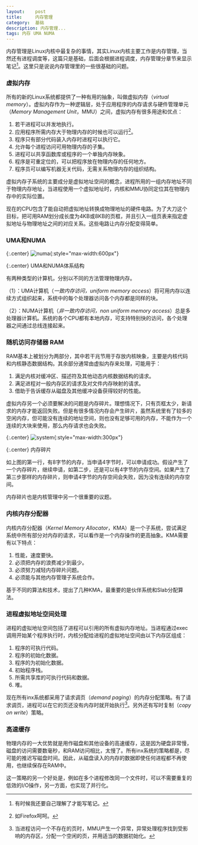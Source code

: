 ```yaml
---
layout:    post
title:     内存管理
category:  基础
description: 内存管理...
tags: 内存 UMA NUMA
---
```

内存管理是Linux内核中最复杂的事情，其实Linux内核主要工作是内存管理，当然还有进程调度等，这篇只是基础，后面会根据进程调度，内存管理分章节来显示笔记[^1]。这里只是说说内存管理里的一些很基础的问题。

### 虚拟内存 ###

所有的新的Linux系统都提供了一种有用的抽象，叫做虚拟内存（*virtual memory*）。虚拟内存作为一种逻辑层，处于应用程序的内存请求与硬件管理单元（*Memory Management Unit*，MMU）之间，虚拟内存有很多用途和优点：

1. 若干进程可以并发地执行。
2. 应用程序所需内存大于物理内存的时候也可以运行[^2]。
3. 程序只有部分代码装入内存时进程可以执行它。
4. 允许每个进程访问可用物理内存的子集。
5. 进程可以共享函数库或程序的一个单独内存映象。
6. 程序是可重定位的，可以把程序放在物理内存的任何地方。
7. 程序员可以编写机器无关代码，无需关系物理内存的组织结构。

[^1]: 有时候我还要自己理解了才能写笔记。

[^2]: 如Firefox呵呵。

虚拟内存子系统的主要成分是虚拟地址空间的概念，进程所用的一组内存地址不同于物理内存地址，当进程使用一个虚拟地址时，内核和MMU协同定位其在物理内存中的实际位置。

现在的CPU包含了能自动把虚拟地址转换成物理地址的硬件电路。为了大刀这个目标，把可用RAM划分成长度为4KB或8KB的页框，并且引入一组页表来指定虚拟地址与物理地址之间的对应关系。这些电路让内存分配变得简单。

### UMA和NUMA ###

{:.center}
![numa](/blog/images/numa.png){:style="max-width:600px"}

{:.center}
UMA和NUMA体系结构

有两种类型的计算机，分别以不同的方法管理物理内存。

（1）：UMA计算机（*一致内存访问，uniform memory access*）将可用内存以连续方式组织起来，系统中的每个处理器访问各个内存都是同样的块。

（2）：NUMA计算机（*非一致内存访问，non uniform memory access*）总是多处理器计算机。系统的各个CPU都有本地内存，可支持特别快的访问，各个处理器之间通过总线连接起来。

### 随机访问存储器 RAM ###

RAM基本上被划分为两部分，其中若干兆节用于存放内核映象，主要是内核代码和内核静态数据结构。其余部分通常由虚拟内存来处理，可能用于：

1. 满足内核对缓冲区、描述符及其他动态内核数据结构的请求。
2. 满足进程对一般内存区的请求及对文件内存映射的请求。
3. 借助于告诉缓存从磁盘及其他缓冲设备获得较好的性能。

虚拟内存另一个必须要解决的问题是内存碎片。理想情况下，只有页框太少，新请求的内存才能返回失败。但是有很多情况内存会产生碎片，虽然系统里有了较多的空闲内存，但可能没有连续的地址空间，则也没有足够可用的内存，不能作为一个连续的大块来使用，那么内存请求也会失败。

{:.center}
![system](/blog/images/mem.png){:style="max-width:300px"}

{:.center}
内存碎片

如上图的第一行，有8字节的内存，当申请4字节时，可以申请成功。假设产生了一个内存碎片，继续申请，如第二步，还是可以有4字节的内存空间。如果产生了第三步那样的内存碎片，则申请4字节的内存空间会失败，因为没有连续的内存空间。

内存碎片也是内核管理中另一个很重要的议题。

### 内核内存分配器 ###

内核内存分配器（*Kernel Memory Allocator*，KMA）是一个子系统，尝试满足系统中所有部分对内存的请求，可以看作是一个内存操作的更高抽象。KMA需要有以下特点：

1. 性能，速度要快。
2. 必须把内存的浪费减少到最少。
3. 必须努力减轻内存碎片问题。
4. 必须能与其他内存管理子系统合作。

基于不同的算法和技术，提出了几种KMA，最重要的是伙伴系统和Slab分配算法。

### 进程虚拟地址空间处理 ###

进程的虚拟地址空间包括了进程可以引用的所有虚拟内存地址。当进程通过exec调用开始某个程序执行时，内核分配给进程的虚拟地址空间由以下内存区组成：

1. 程序的可执行代码。
2. 程序的初始化数据。
3. 程序的为初始化数据。
4. 初始程序栈。
5. 所需共享库的可执行代码和数据。
6. 堆。

现在所有inx系统都采用了请求调页（*demand paging*）的内存分配策略。有了请求调页，进程可以在它的页还没有内存时就开始执行[^3]。另外还有写时复制（*copy on write*）策略。

[^3]: 当进程访问一个不存在的页时，MMU产生一个异常，异常处理程序找到受影响的内存区，分配一个空闲的页，并用适当的数据初始化。

### 高速缓存 ###

物理内存的一大优势就是用作磁盘和其他设备的高速缓存，这是因为硬盘非常慢，磁盘的访问需要数毫秒，和RAM访问相比，太慢了。所有inx系统的策略都是，尽可能的推迟写磁盘时间。因此，从磁盘读入的内存的数据即使任何进程都不再使用，也继续保存在RAM中。

这一策略的另一个好处是，例如在多个进程修改同一个文件时，可以不需要重复的低效的I/O操作，另一方面，也实现了并行化。
